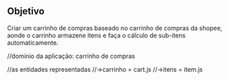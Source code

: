 ## Objetivo

Criar um carrinho de compras baseado no carrinho de compras da shopee, aonde o carrinho armazene itens e faça o cálculo de sub-itens automaticamente.

//domínio da aplicação: carrinho de compras

//as entidades representadas
//->carrinho = cart.js
//->itens = item.js